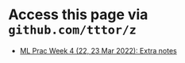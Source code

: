 # Access this page via `github.com/tttor/z`
* [ML Prac Week 4 (22, 23 Mar 2022): Extra notes](https://gist.github.com/tttor/e1dfdf2d1547764cd0352fd622fd5064)
